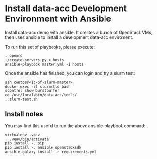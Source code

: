 # Install data-acc Development Environment with Ansible

Install data-acc demo with ansible. It creates a bunch of OpenStack VMs, then uses ansible to install a development data-acc enviroment.

To run this set of playbooks, please execute:

    . openrc
    ./create-servers.py > hosts
    ansible-playbook master.yml -i hosts

Once the ansible has finished, you can login and try a slurm test:

    ssh centos@<ip-of-slurm-master>
    docker exec -it slurmctld bash
    scontrol show burstbuffer
    cd /usr/local/bin/data-acc/tools/
    . slurm-test.sh

## Install notes

You may find this useful to run the above ansible-playbook command:

    virtualenv .venv
    . .venv/bin/activate
    pip install -U pip
    pip install -U ansible openstacksdk
    ansible-galaxy install -r requirements.yml
